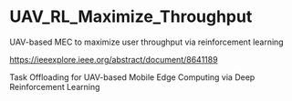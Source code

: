 # UAV_RL_Maximize_Throughput
UAV-based MEC to maximize user throughput via reinforcement learning

https://ieeexplore.ieee.org/abstract/document/8641189

Task Offloading for UAV-based Mobile Edge Computing via Deep Reinforcement Learning
